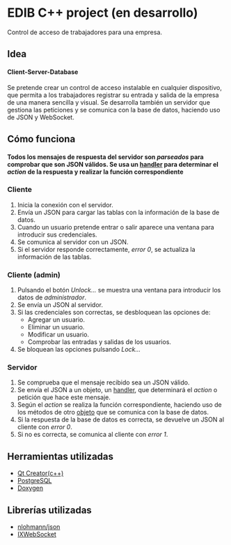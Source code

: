 # EDIB C++ project (en desarrollo)
Control de acceso de trabajadores para una empresa.

## Idea
#### Client-Server-Database
Se pretende crear un control de acceso instalable en cualquier dispositivo, que permita a los trabajadores registrar su entrada y salida de la empresa de una manera sencilla y visual. Se desarrolla también un servidor que gestiona las peticiones y se comunica con la base de datos, haciendo uso de JSON y WebSocket.

## Cómo funciona
#### **Todos los mensajes de respuesta del servidor son _parseados_ para comprobar que son JSON válidos. Se usa un [handler](access_control_client/handler.cpp) para determinar el _action_ de la respuesta y realizar la función correspondiente** 

### Cliente
1. Inicia la conexión con el servidor.
2. Envía un JSON para cargar las tablas con la información de la base de datos.
3. Cuando un usuario pretende entrar o salir aparece una ventana para introducir sus credenciales. 
4. Se comunica al servidor con un JSON.
5. Si el servidor responde correctamente, _error 0_, se actualiza la información de las tablas.

### Cliente (admin)
1. Pulsando el botón _Unlock..._ se muestra una ventana para introducir los datos de _administrador_.
2. Se envía un JSON al servidor.
3. Si las credenciales son correctas, se desbloquean las opciones de:
   - Agregar un usuario.
   - Eliminar un usuario.
   - Modificar un usuario.
   - Comprobar las entradas y salidas de los usuarios.
4. Se bloquean las opciones pulsando _Lock..._

### Servidor
1. Se comprueba que el mensaje recibido sea un JSON válido.
2. Se envía el JSON a un objeto, un [handler](access_control_server/handler.cpp), que determinará el _action_ o petición que hace este mensaje.
3. Según el _action_ se realiza la función correspondiente, haciendo uso de los métodos de otro [objeto](access_control_server/database.cpp) que se comunica con la base de datos.
4. Si la respuesta de la base de datos es correcta, se devuelve un JSON al cliente con _error 0_.
5. Si no es correcta, se comunica al cliente con _error 1_.

## Herramientas utilizadas
- [Qt Creator(c++)](https://www.qt.io/)
- [PostgreSQL](https://www.postgresql.org/)
- [Doxygen](http://www.doxygen.nl/)

## Librerías utilizadas
* [nlohmann/json](https://github.com/nlohmann/json)
* [IXWebSocket](https://github.com/machinezone/IXWebSocket)
